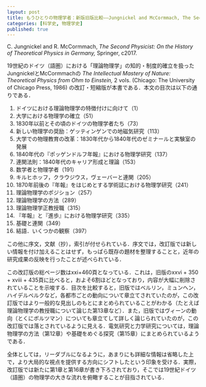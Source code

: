 ```yaml
---
layout: post
title: もうひとりの物理学者：新版旧版比較——Jungnickel and McCormmach, The Second Physicist (2017)
categories: [科学史, 物理学史]
published: true
---
```


C. Jungnickel and R. McCormmach, _The Second Physicist: On the History of Theoretical Physics in Germany,_ Springer, c2017.

19世紀のドイツ（語圏）における「理論物理学」の知的・制度的確立を扱ったJungnickelとMcCormmachの _The Intellectual Mastery of Nature: Theoretical Physics from Ohm to Einstein,_ 2 vols. (Chicago: The University of Chicago Press, 1986) の改訂・短縮版が本書である．本文の目次は以下の通りである．

1. ドイツにおける理論物理学の特徴付けに向けて（1）
	<!-- * 1.1 物理学，理論物理学，実験物理学（2） -->
	<!-- * 1.2 理論物理学，数理物理学，用語法（5） -->
	<!-- * 1.3 理論物理学の本性，目的，方法 （11） -->
	<!-- * 1.4 理論物理学の方法，法則，発展（38） -->
	<!-- * 1.5 ドイツの物理学者の自身の研究に対する見解（41） -->
2. 大学における物理学の確立（51）
	<!-- * 2.1 陶冶（Bildung）の理念と哲学部の使命（53） -->
	<!-- * 2.2 物理学教授たちの任務と試行錯誤（58） -->
	<!-- * 2.3 初期の教科書に見る物理学の世界（63） -->
	<!-- * 2.4 自然哲学（69） -->
3. 1830年以前とその頃のドイツの物理学者たち（73）
	<!-- * 3.1 物理学の学術誌と物理学研究（76） -->
	<!-- * 3.2 オームの研究（84） -->
	<!-- * 3.3 物理学者としてのオーム（94） -->
	<!-- * 3.4 ヴェーバーの研究（103） -->
	<!-- * 3.5 ノイマンの研究（108） -->
4. 新しい物理学の奨励：ゲッティンゲンでの地磁気研究（113）
   <!-- * 4.1 地磁気研究へのガウスの興味（115） -->
   <!-- * 4.2 数理的テクニックと器械技術の発展（118） -->
   <!-- * 4.3 地磁気観測の組織（121） -->
   <!-- * 4.4 電気への拡張（122） -->
5. 大学での物理教育の改革：1830年代から1840年代のゼミナールと実験室の発展
   <!-- * 5.1 最初の物理学教育実験室（128） -->
   <!-- * 5.2 物理学ゼミナール（129） -->
   <!-- * 5.3 ゼミナール運営（131） -->
   <!-- * 5.4 その他の新しい組織（134） -->
6. 1840年代の『ポッゲンドルフ年報』における物理学研究（137）
   <!-- * 6.1 ドイツ物理学の国外での認知（137） -->
   <!-- * 6.2 『年報』に登場する物理学者と物理学（138） -->
   <!-- * 6.3 『年報』に登場する科学の共通基盤（140） -->
   <!-- * 6.4 実験研究（143） -->
   <!-- * 6.5 理論研究（149） -->
7. 連関法則：1840年代のキャリア形成と理論（153）
   <!-- * 7.1 ゲッティンゲンとライプツィヒでの電気研究：ヴェーバー（154） -->
   <!-- * 7.2 ケーニヒスベルクでの電気研究：ノイマン（168） -->
   <!-- * 7.3 ベルリンでの電気研究：キルヒホッフ（174） -->
   <!-- * 7.4 ベルリンでの熱と電気の理論研究：ヘルムホルツとクラウジウス（179） -->
8. 数学者と物理学者（191）
   <!-- * 8.1 ガウス（191） -->
   <!-- * 8.2 ディリクレ：ガウスの後継者（194） -->
   <!-- * 8.3 リーマンの講義と研究（195） -->
   <!-- * 8.4 カール・ノイマン（201） -->
9. キルヒホッフ，クラウジウス，ヴェーバーと連関（205）
   <!-- * 9.1 ハイデルベルクのキルヒホッフ（205） -->
   <!-- * 9.2 チューリヒとボンのクラウジウス（219） -->
   <!-- * 9.3 ゲッティンゲンのヴェーバー（232） -->
   <!-- * 9.4 理論物理学，隣接分野，「高次の」統一（218） -->
10. 1870年前後の『年報』をはじめとする学術誌における物理学研究（241）
	<!-- * 10.1 寄稿者と内容（241） -->
	<!-- * 10.2 研究所所長による研究（244） -->
	<!-- * 10.3 研究の特色（246） -->
	<!-- * 10.4 その他の学術誌（252） -->
11. 理論物理学のポジション（257）
	<!-- * 11.1 ヘルムホルツとキルヒホフのベルリンへの異動（258） -->
	<!-- * 11.2 数理物理学・理論物理学の若手ポジション（Junior Positions）（267） -->
	<!-- * 11.3 物理工学（Technical Physics）による研究機関の増大（283） -->
12. 理論物理学の方法（289）
	<!-- * 12.1 分子力学（289） -->
	<!-- * 12.2 現象論（294） -->
	<!-- * 12.3 原理（298） -->
	<!-- * 12.4 アナロジー（300） -->
	<!-- * 12.5 提示法：講義（304） -->
13. 理論物理学正教授職（315）
	<!-- * 13.1 ゲッティンゲンの理論物理学講座（315） -->
	<!-- * 13.2 ミュンヘンの理論物理学講座（317） -->
	<!-- * 13.3 ベルリンの理論物理学講座（320） -->
	<!-- * 13.4 ライプツィヒの理論物理学講座（322） -->
	<!-- * 13.5 ケーニヒスベルクの理論物理学講座（325） -->
	<!-- * 13.6 1890年代のドイツ物理学における理論物理学の地位（326） -->
14. 『年報』と『進歩』における物理学研究（335）
	<!-- * 14.1 寄稿者と内容（335） -->
	<!-- * 14.2 分子的な研究（338） -->
	<!-- * 14.3 光学理論（340） -->
	<!-- * 14.4 電気力学（341） -->
	<!-- * 14.5 物理の知識の分類：『物理学の進歩』（344） -->
15. 基礎と連関（349）
	<!-- * 15.1 力学（351） -->
	<!-- * 15.2 エネルギー（360） -->
	<!-- * 15.3 電磁気学（364） -->
	<!-- * 15.4 熱力学と作用量子（373） -->
	<!-- * 15.5 相対性（383） -->
	<!-- * 15.6 物理学の連関に関するアインシュタインの見解と数学の灯（388） -->
16. 結語．いくつかの観察（397）

この他に序文，文献（抄），索引が付せられている．序文では，改訂版では新しい情報を付け加えることはせず，もっぱら既存の題材を整理することと，近年の研究成果の反映を行ったことが述べられている．

この改訂版の総ページ数はxxi+460頁となっている．これは，旧版のxxvi + 350 + xviii + 435頁に比べると，およそ6割ほどとなっており，内容が大幅に削除されていることを示唆する．目次を比較すると，旧版ではベルリン，ミュンヘン，ハイデルベルクなど，各都市ごとの動向について章立てされていたのが，この改訂版ではより一般的な見出しのもとにまとめられていることがわかる（たとえば理論物理学の教授職について論じた第13章など）．また，旧版ではヴィーンの動向（とくにボルツマン）についても章立てして詳しく論じられていたのが，この改訂版では落とされているように見える．電気研究と力学研究については，理論物理学の方法（第12章）や基礎をめぐる探究（第15章）にまとめられているようである．

全体としては，リーダブルになるように，あまりにも詳細な情報は省略した上で，より大局的な視点を提供する方向にシフトしたという印象を受ける．実際，改訂版では新たに第1章と第16章が書き下ろされており，そこでは19世紀ドイツ（語圏）の物理学の大きな流れを俯瞰することが目指されている．
